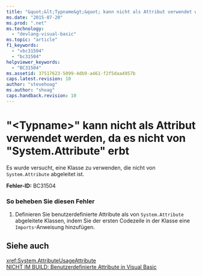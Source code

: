 ```yaml
---
title: "&quot;&lt;Typname&gt;&quot; kann nicht als Attribut verwendet werden, da es nicht von &quot;System.Attribute&quot; erbt | Microsoft Docs"
ms.date: "2015-07-20"
ms.prod: ".net"
ms.technology: 
  - "devlang-visual-basic"
ms.topic: "article"
f1_keywords: 
  - "vbc31504"
  - "bc31504"
helpviewer_keywords: 
  - "BC31504"
ms.assetid: 37517623-5099-4db9-a461-f2f5daa4957b
caps.latest.revision: 10
author: "stevehoag"
ms.author: "shoag"
caps.handback.revision: 10
---
```

# &quot;&lt;Typname&gt;&quot; kann nicht als Attribut verwendet werden, da es nicht von &quot;System.Attribute&quot; erbt
Es wurde versucht, eine Klasse zu verwenden, die nicht von `System.Attribute` abgeleitet ist.  
  
 **Fehler\-ID:** BC31504  
  
### So beheben Sie diesen Fehler  
  
1.  Definieren Sie benutzerdefinierte Attribute als von `System.Attribute` abgeleitete Klassen, indem Sie der ersten Codezeile in der Klasse eine `Imports`\-Anweisung hinzufügen.  
  
## Siehe auch  
 <xref:System.AttributeUsageAttribute>   
 [NICHT IM BUILD: Benutzerdefinierte Attribute in Visual Basic](http://msdn.microsoft.com/de-de/d72d8a5c-8f64-4614-b15b-cad66845d047)
